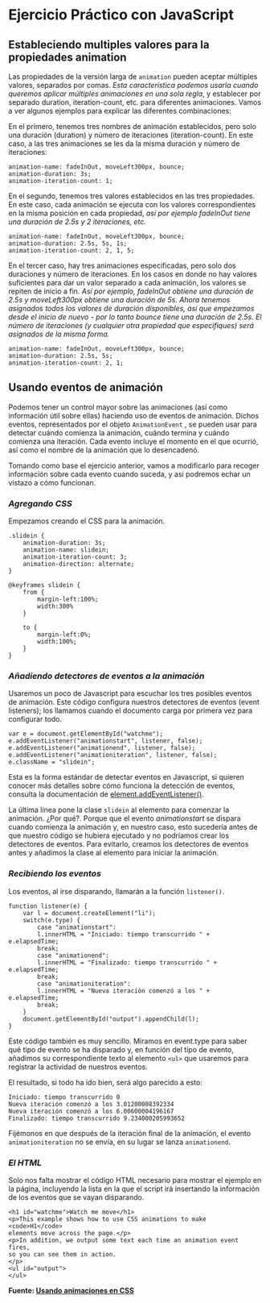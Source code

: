 # Ejercicio Práctico con JavaScript

## Estableciendo multiples valores para la propiedades animation

Las propiedades de la versión larga de `animation` pueden aceptar múltiples valores, separados por comas. *Esta característica podemos usarla cuando queremos aplicar múltiples animaciones en una sola regla*, y establecer por separado duration, iteration-count, etc. para diferentes animaciones. Vamos a ver algunos ejemplos para explicar las diferentes combinaciones:

En el primero, tenemos tres nombres de animación establecidos, pero solo una duración (duration) y número de iteraciones (iteration-count). En este caso, a las tres animaciones se les da la misma duración y número de iteraciones:

    animation-name: fadeInOut, moveLeft300px, bounce;
    animation-duration: 3s;
    animation-iteration-count: 1;

En el segundo, tenemos tres valores establecidos en las tres propiedades. En este caso, cada animación se ejecuta con los valores correspondientes en la misma posición en cada propiedad, *así por ejemplo fadeInOut tiene una duración de 2.5s y 2 iteraciones, etc.*

    animation-name: fadeInOut, moveLeft300px, bounce;
    animation-duration: 2.5s, 5s, 1s;
    animation-iteration-count: 2, 1, 5;

En el tercer caso, hay tres animaciones especificadas, pero solo dos duraciones y número de iteraciones. En los casos en donde no hay valores suficientes para dar un valor separado a cada animación, los valores se repiten de inicio a fin. *Así por ejemplo, fadeInOut obtiene una duración de 2.5s y moveLeft300px obtiene una duración de 5s. Ahora tenemos asignados todos los valores de duración disponibles, así que empezamos desde el inicio de nuevo - por lo tanto bounce  tiene una duración de 2.5s. El número de iteraciones (y cualquier otra propiedad que especifiques) será asignados de la misma forma.*

    animation-name: fadeInOut, moveLeft300px, bounce;
    animation-duration: 2.5s, 5s;
    animation-iteration-count: 2, 1;

## Usando eventos de animación

Podemos tener un control mayor sobre las animaciones (así como información útil sobre ellas) haciendo uso de eventos de animación. Dichos eventos, representados por el objeto `AnimationEvent` , se pueden usar para detectar cuándo comienza la animación, cuándo termina y cuándo comienza una iteración. Cada evento incluye el momento en el que ocurrió, así como el nombre de la animación que lo desencadenó.

Tomando como base el ejercicio anterior, vamos a modificarlo para recoger información sobre cada evento cuando suceda, y asi podremos echar un vistazo a cómo funcionan.

### ***Agregando CSS***

Empezamos creando el CSS para la animación.

    .slidein {
        animation-duration: 3s;
        animation-name: slidein;
        animation-iteration-count: 3;
        animation-direction: alternate;
    }

    @keyframes slidein {
        from {
            margin-left:100%;
            width:300%
        }

        to {
            margin-left:0%;
            width:100%;
        }
    }

### ***Añadiendo detectores de eventos a la animación***

Usaremos un poco de Javascript para escuchar los tres posibles eventos de animación. Este código configura nuestros detectores de eventos (event listeners); los llamamos cuando el documento carga por primera vez para configurar todo.

    var e = document.getElementById("watchme");
    e.addEventListener("animationstart", listener, false);
    e.addEventListener("animationend", listener, false);
    e.addEventListener("animationiteration", listener, false);
    e.className = "slidein";

Esta es la forma estándar de detectar eventos en Javascript, si quieren conocer más detalles sobre cómo funciona la detección de eventos, consulta la documentación de [element.addEventListener()](https://developer.mozilla.org/es/docs/Web/API/EventTarget/addEventListener).

La última línea pone la clase `slidein` al elemento para comenzar la animación. ¿Por qué?. Porque que el evento *animationstart* se dispara cuando comienza la animación y, en nuestro caso, esto sucedería antes de que nuestro código se hubiera ejecutado y no podríamos crear los detectores de eventos. Para evitarlo, creamos los detectores de eventos antes y añadimos la clase al elemento para iniciar la animación.

### ***Recibiendo los eventos***

Los eventos, al irse disparando, llamarán a la función `listener()`.

    function listener(e) {
        var l = document.createElement("li");
        switch(e.type) {
            case "animationstart":
            l.innerHTML = "Iniciado: tiempo transcurrido " + e.elapsedTime;
            break;
            case "animationend":
            l.innerHTML = "Finalizado: tiempo transcurrido " + e.elapsedTime;
            break;
            case "animationiteration":
            l.innerHTML = "Nueva iteración comenzó a los " + e.elapsedTime;
            break;
        }
        document.getElementById("output").appendChild(l);
    }

Este código también es muy sencillo. Miramos en event.type para saber qué tipo de evento se ha disparado y, en función del tipo de evento, añadimos su correspondiente texto al elemento `<ul>` que usaremos para registrar la actividad de nuestros eventos.

El resultado, si todo ha ido bien, será algo parecido a esto:

    Iniciado: tiempo transcurrido 0
    Nueva iteración comenzó a los 3.01200008392334
    Nueva iteración comenzó a los 6.00600004196167
    Finalizado: tiempo transcurrido 9.234000205993652

Fijémonos en que después de la iteración final de la animación, el evento `animationiteration` no se envía, en su lugar se lanza `animationend`.

### ***El HTML***

Solo nos falta mostrar el código HTML necesario para mostrar el ejemplo en la página, incluyendo la lista en la que el script irá insertando la información de los eventos que se vayan disparando.

    <h1 id="watchme">Watch me move</h1>
    <p>This example shows how to use CSS animations to make <code>H1</code>
    elements move across the page.</p>
    <p>In addition, we output some text each time an animation event fires,
    so you can see them in action.
    </p>
    <ul id="output">
    </ul>

**Fuente: [Usando animaciones en CSS](https://developer.mozilla.org/es/docs/Web/CSS/CSS_Animations/Usando_animaciones_CSS)**

